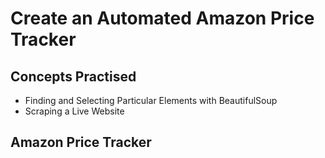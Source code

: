 #  Create an Automated Amazon Price Tracker
## Concepts Practised
- Finding and Selecting Particular Elements with BeautifulSoup
- Scraping a Live Website
## Amazon Price Tracker
